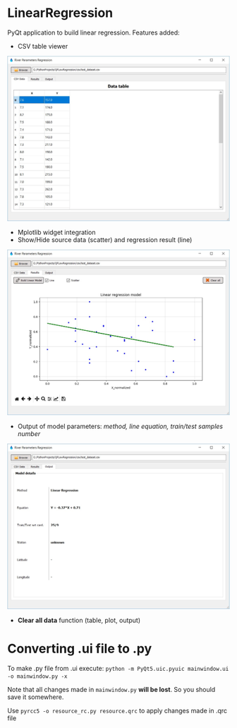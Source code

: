 # LinearRegression
PyQt application to build linear regression.
Features added:
  * CSV table viewer
  
  ![Table viewer](https://github.com/IntergraDev/LinearRegression/blob/f06ea3304afe1efa53fedf99fbc4b9c162a422a7/screens/app_table.jpg)
  
  * Mplotlib widget integration
  * Show/Hide source data (scatter) and regression result (line)
  
  ![Plot widget](https://github.com/IntergraDev/LinearRegression/blob/f06ea3304afe1efa53fedf99fbc4b9c162a422a7/screens/app_plot.jpg)
  
  * Output of model parameters: _method, line equation, train/test samples number_
  
  ![Model output](https://github.com/IntergraDev/LinearRegression/blob/f06ea3304afe1efa53fedf99fbc4b9c162a422a7/screens/app_output.jpg)
  
  * **Clear all data** function (table, plot, output)

# Converting .ui file to .py
To make .py file from .ui execute:
```python -m PyQt5.uic.pyuic mainwindow.ui -o mainwindow.py -x```

Note that all changes made in ```mainwindow.py``` **will be lost**. So you should save it somewhere.

Use ```pyrcc5 -o resource_rc.py resource.qrc``` to apply changes made in .qrc file
